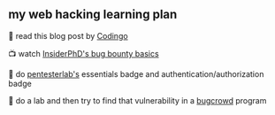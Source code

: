 ## my web hacking learning plan

💎 read this blog post by [Codingo](https://codingo.com/posts/2021-04-04-bug-classes-starting-out/)

📺 watch [InsiderPhD's bug bounty basics](https://youtube.com/playlist?list=PLIK9nm3mu-S4aCVEkK-lTzZFNs5MPXC_F&si=05os4BgtU2pWw1zT)

💉 do [pentesterlab's](https://pentesterlab.com/) essentials badge and authentication/authorization badge

🐛 do a lab and then try to find that vulnerability in a [bugcrowd](https://www.bugcrowd.com/) program 





